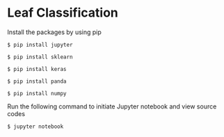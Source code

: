# Leaf Classification

Install the packages by using pip

```
$ pip install jupyter
```

```
$ pip install sklearn
```

```
$ pip install keras
```

```
$ pip install panda
```

```
$ pip install numpy
```

Run the following command to initiate Jupyter notebook and view source codes

```
$ jupyter notebook
```